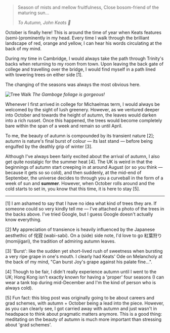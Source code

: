 > Season of mists and mellow fruitfulness, Close bosom-friend of the maturing sun...
>
> <cite>To Autumn, John Keats 🍁 </cite>

October is finally here! This is around the time of year when Keats features (semi-)prominently in my head. Every time I walk through the brilliant landscape of red, orange and yellow, I can hear his words circulating at the back of my mind. 

During my time in Cambridge, I would always take the path through Trinity's backs when returning to my room from town. Upon leaving the back gate of college and travelling over the bridge, I would find myself in a path lined with towering trees on either side [1]. 

The changing of the seasons was always the most obvious here. 

![Tree Walk]({{site.baseurl}}/images/treewalktrin.jpeg)
*The Gamboge foliage is gorgeous!*

Whenever I first arrived in college for Michaelmas term, I would always be welcomed by the sight of lush greenery. However, as we ventured deeper into October and towards the height of autumn, the leaves would darken into a rich russet. Once this happened, the trees would become completely bare within the span of a week and remain so until April. 

To me, the beauty of autumn is compounded by its transient nature [2]; autumn is nature's final burst of colour — its last stand — before being engulfed by the deathly grip of winter [3]. 

Although I've always been fairly excited about the arrival of autumn, I also get quite nostalgic for the summer heat [4]. The UK is weird in that the beginnings of autumn start creeping in at around August (or so you think — because it gets so so cold), and then suddenly, at the mid-end of September, the universe decides to through you a curveball in the form of a week of sun and __summer__.  However, when October rolls around and the cold starts to set in, you know that this time, it is here to stay [5].

***

[1] I am ashamed to say that I have no idea what kind of trees they are. If someone could so very kindly tell me — I've attached a photo of the trees in the backs above. I've tried Google, but I guess Google doesn't actually know everything. 

[2] My appreciation of transience is heavily influenced by the Japanese aesthethic of 侘寂 (wabi-sabi). On a (side) side note, I'd love to go 紅葉狩り (momijigari), the tradition of admiring autumn leaves.

[3] 'Burst': like the sudden yet short-lived rush of sweetness  when bursting a very ripe grape in one's mouth. I clearly had Keats' Ode on Melancholy at the back of my mind, "Can burst Joy's grape against his palate fine...".

[4] Though to be fair, I didn't really experience autumn until I went to the UK; Hong Kong isn't exactly known for having a 'proper' four seasons (I can wear a tank top during mid-December and I'm the kind of person who is always cold).

[5] Fun fact: this blog post was originally going to be about careers and grad schemes, with autumn + October being a lead into the piece. However, as you can clearly see, I got carried away with autumn and just wasn't in headspace to think about pragmatic matters anymore. This is a good thing: meditating on the beauty of autumn is much more important than stressing about 'grad schemes'. 
